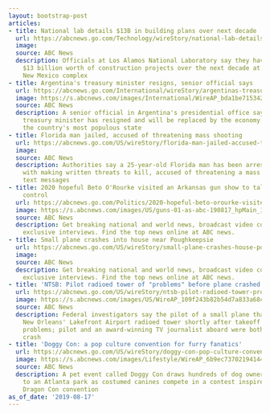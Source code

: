 ```yaml
---
layout: bootstrap-post
articles:
- title: National lab details $13B in building plans over next decade
  url: https://abcnews.go.com/Technology/wireStory/national-lab-details-13b-building-plans-decade-65036401
  image: 
  source: ABC News
  description: Officials at Los Alamos National Laboratory say they have plans for
    $13 billion worth of construction projects over the next decade at the northern
    New Mexico complex
- title: Argentina's treasury minister resigns, senior official says
  url: https://abcnews.go.com/International/wireStory/argentinas-treasury-minister-resigns-senior-official-65036300
  image: https://s.abcnews.com/images/International/WireAP_bda1be7153424cc18fdf363e57013c1c_16x9_992.jpg
  source: ABC News
  description: A senior official in Argentina's presidential office says the country's
    treasury minister has resigned and will be replaced by the economy minister of
    the country's most populous state
- title: Florida man jailed, accused of threatening mass shooting
  url: https://abcnews.go.com/US/wireStory/florida-man-jailed-accused-threatening-mass-shooting-65036266
  image: 
  source: ABC News
  description: Authorities say a 25-year-old Florida man has been arrested and charged
    with making written threats to kill, accused of threatening a mass shooting in
    text messages
- title: 2020 hopeful Beto O'Rourke visited an Arkansas gun show to talk about gun
    control
  url: https://abcnews.go.com/Politics/2020-hopeful-beto-orourke-visited-arkansas-gun-show/story?id=65035055
  image: https://s.abcnews.com/images/US/guns-01-as-abc-190817_hpMain_16x9_992.jpg
  source: ABC News
  description: Get breaking national and world news, broadcast video coverage, and
    exclusive interviews. Find the top news online at ABC news.
- title: Small plane crashes into house near Poughkeepsie
  url: https://abcnews.go.com/US/wireStory/small-plane-crashes-house-poughkeepsie-65036132
  image: 
  source: ABC News
  description: Get breaking national and world news, broadcast video coverage, and
    exclusive interviews. Find the top news online at ABC news.
- title: 'NTSB: Pilot radioed tower of "problems" before plane crashed'
  url: https://abcnews.go.com/US/wireStory/ntsb-pilot-radioed-tower-problems-plane-crashed-65036130
  image: https://s.abcnews.com/images/US/WireAP_109f243b82b54d7a833a68cc542e1e86_16x9_992.jpg
  source: ABC News
  description: Federal investigators say the pilot of a small plane that crashed near
    New Orleans' Lakefront Airport radioed tower shortly after takeoff about unspecified
    problems; pilot and an award-winning TV journalist aboard were both killed in
    crash
- title: 'Doggy Con: a pop culture convention for furry fanatics'
  url: https://abcnews.go.com/US/wireStory/doggy-con-pop-culture-convention-furry-fanatics-65035754
  image: https://s.abcnews.com/images/Lifestyle/WireAP_6b9ec7370219414494f042ff543cd1e5_16x9_992.jpg
  source: ABC News
  description: A pet event called Doggy Con draws hundreds of dog owners and spectators
    to an Atlanta park as costumed canines compete in a contest inspired by upcoming
    Dragon Con convention
as_of_date: '2019-08-17'
---
```


